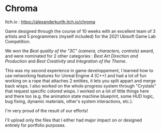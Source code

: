 # Chroma

Itch.io : https://alexanderkurth.itch.io/chroma

Game designed through the course of 10 weeks with an excellent team of 3 artists and 5 programmers (myself included) for the 2021 Ubisoft Game Lab Competition.

We won the *Best quality of the "3C" (camera, characters, controls)* award, and were nominated for 2 other categories : *Best Art Direction and Production* and *Best Creativity and Integration of the Theme*.

This was my second experience in game developpement, I learned how to use networking features for Unreal Engine 4 (C++) and had a lot of fun working on a rope that attaches 2 entities, it lets you split appart and merge back wisps. I also worked on the whole progress system through "Crystals" that request specific colored wisps. I worked on a lot of little things here and there too (e.g. the animation state machine blueprint, some HUD logic, bug fixing, dynamic materials, other's system interactions, etc.).

I'm very proud of the result of our efforts!

I'll upload only the files that I either had major impact on or designed entirely for portfolio purposes.
